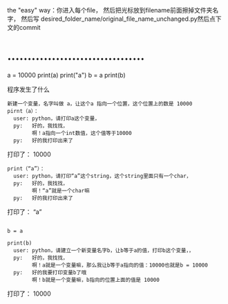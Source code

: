 the "easy" way：你进入每个file，
然后把光标放到filename前面擦掉文件夹名字，
然后写 desired_folder_name/original_file_name_unchanged.py然后点下文的commit


..................................
========================
a = 10000
print(a)
print("a")
b = a
print(b)

程序发生了什么
```
新建一个变量，名字叫做 a，让这个a 指向一个位置，这个位置上的数是 10000
pirnt（a）：
  user: python，请打印a这个变量，
  py:   好的，我找找，
        啊！a指向一个int数值，这个值等于10000
  py:   好的我打印出来了
```

打印了：
 10000
 
```
print（“a”）：
  user: python，请打印“a”这个string，这个string里面只有一个char，
  py:   好的，我找找，
        啊！“a”就是一个char嘛
  py:   好的我打印出来了
```

打印了：
 “a”
 
 
 
```

b = a

print(b)
  user: python，请建立一个新变量名字b，让b等于a的值，打印b这个变量，，
  py:   好的，我找找，
        啊！a就是一个变量嘛，那么我让b等于a指向的值：10000也就是b = 10000
  py:   好的我要打印变量b了哦
        啊！b就是一个变量嘛，b指向的位置上面的值是 10000
```

打印了：
 10000

 
